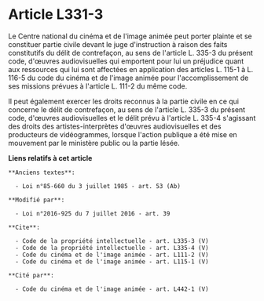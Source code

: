 # Article L331-3

Le Centre national du cinéma et de l'image animée peut porter plainte et se constituer partie civile devant le juge
d'instruction à raison des faits constitutifs du délit de contrefaçon, au sens de l'article L. 335-3 du présent code,
d'œuvres audiovisuelles qui emportent pour lui un préjudice quant aux ressources qui lui sont affectées en application des
articles L. 115-1 à L. 116-5 du code du cinéma et de l'image animée pour l'accomplissement de ses missions prévues à
l'article L. 111-2 du même code. 

Il peut également exercer les droits reconnus à la partie civile en ce qui concerne le délit de contrefaçon, au sens de
l'article L. 335-3 du présent code, d'œuvres audiovisuelles et le délit prévu à l'article L. 335-4 s'agissant des droits des
artistes-interprètes d'œuvres audiovisuelles et des producteurs de vidéogrammes, lorsque l'action publique a été mise en
mouvement par le ministère public ou la partie lésée.

**Liens relatifs à cet article**

	**Anciens textes**:

	  - Loi n°85-660 du 3 juillet 1985 - art. 53 (Ab)

	**Modifié par**:

	  - Loi n°2016-925 du 7 juillet 2016 - art. 39

	**Cite**:

	  - Code de la propriété intellectuelle - art. L335-3 (V)
	  - Code de la propriété intellectuelle - art. L335-4 (V)
	  - Code du cinéma et de l'image animée - art. L111-2 (V)
	  - Code du cinéma et de l'image animée - art. L115-1 (V)

	**Cité par**:

	  - Code du cinéma et de l'image animée - art. L442-1 (V)
